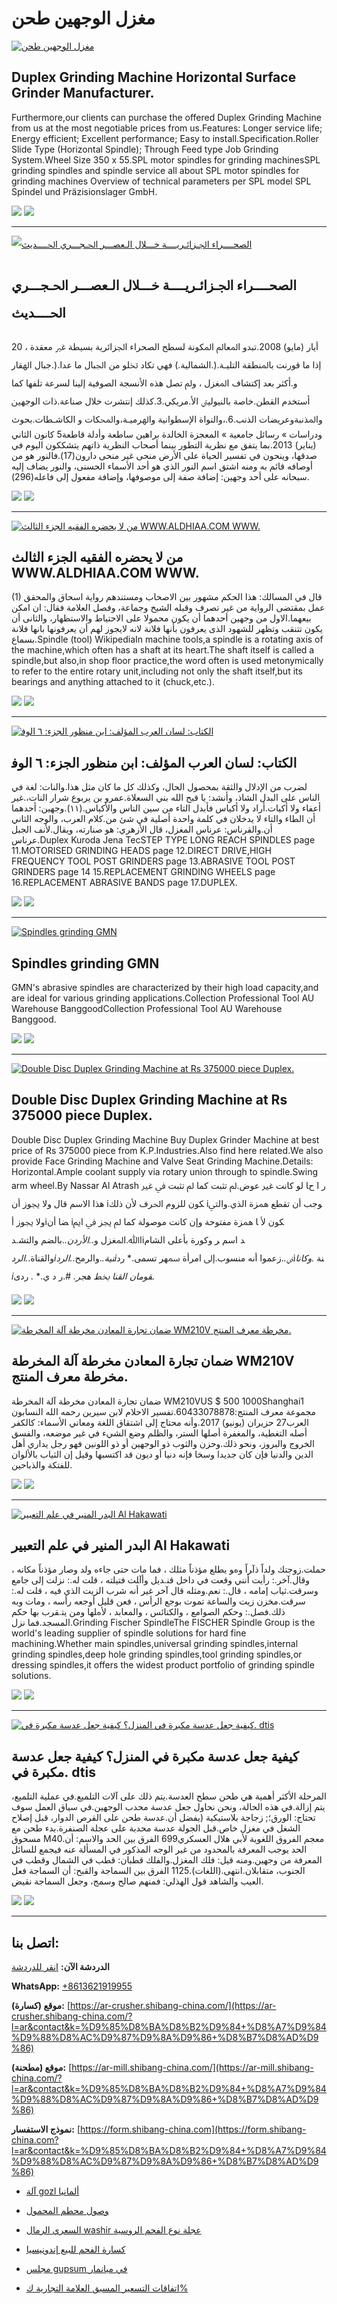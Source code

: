 # مغزل الوجهين طحن

<a href="https://swt.shibang-china.com/?l=ar&img&k=%D9%85%D8%BA%D8%B2%D9%84+%D8%A7%D9%84%D9%88%D8%AC%D9%87%D9%8A%D9%86+%D8%B7%D8%AD%D9%86" target="_blank">![مغزل الوجهين طحن](http://static.shibang-china.com/all-800x300/1050.jpg)</a>

## Duplex Grinding Machine Horizontal Surface Grinder Manufacturer.
Furthermore,our clients can purchase the offered Duplex Grinding Machine from us at the most negotiable prices from us.Features: Longer service life; Energy efficient; Excellent performance; Easy to install.Specification.Roller Slide Type (Horizontal Spindle); Through Feed type Job Grinding System.Wheel Size 350 x 55.SPL motor spindles for grinding machinesSPL grinding spindles and spindle service all about SPL motor spindles for grinding machines Overview of technical parameters per SPL model SPL Spindel und Präzisionslager GmbH.


<a href="https://whatsapp.shibangsoft.com/WhatsApp.php" target="_blank" title="WhatsApp">![](http://static.shibang-china.com/icon/whatsapp.png)</a> <a href="https://swt.shibang-china.com/?l=ar&icon&k=%D9%85%D8%BA%D8%B2%D9%84+%D8%A7%D9%84%D9%88%D8%AC%D9%87%D9%8A%D9%86+%D8%B7%D8%AD%D9%86" target="_blank">![](http://static.shibang-china.com/icon/chat-ar.png)</a>

---

<a href="https://swt.shibang-china.com/?l=ar&img&k=%D9%85%D8%BA%D8%B2%D9%84+%D8%A7%D9%84%D9%88%D8%AC%D9%87%D9%8A%D9%86+%D8%B7%D8%AD%D9%86" target="_blank">![ﺍﻟﺼﺤــــﺮﺍﺀ ﺍﳉـﺰﺍﺋـﺮﻳــــﺔ ﺧـــﻼﻝ ﺍﻟـﻌﺼـــﺮ ﺍﳊـﺠـــﺮﻱ ﺍﳊــــﺪﻳﺚ](http://static.shibang-china.com/all-800x300/772.jpg)</a>

## ﺍﻟﺼﺤــــﺮﺍﺀ ﺍﳉـﺰﺍﺋـﺮﻳــــﺔ ﺧـــﻼﻝ ﺍﻟـﻌﺼـــﺮ ﺍﳊـﺠـــﺮﻱ ﺍﳊــــﺪﻳﺚ
20 أيار (مايو) 2008.ﺗﺒﺪﻭ ﺍﳌﻌﺎﱂ ﺍﳌﻜﻮﻧﺔ ﻟﺴﻄﺢ ﺍﻟﺼﺤﺮﺍﺀ ﺍﳉﺰﺍﺋﺮﻳﺔ ﺑﺴﻴﻄﺔ ﻏﲑ ﻣﻌﻘﺪﺓ ، ﺇﺫﺍ ﻣﺎ ﻗﻮﺭﻧﺖ ﺑﺎﳌﻨﻄﻘﺔ ﺍﻟﺘﻠﻴـﺔ.(.ﺍﻟﺸﻤﺎﻟﻴﺔ.) ﻓﻬﻲ ﺗﻜﺎﺩ ﲣﻠﻮ ﻣﻦ ﺍﳉﺒﺎﻝ ﻣﺎ ﻋﺪﺍ.(.ﺟﺒﺎﻝ ﺍﳍﻘﺎﺭ ﻭ.ﺃﻛﺜﺮ ﺑﻌﺪ ﺇﻛﺘﺸﺎﻑ ﺍﳌﻐﺰﻝ ، ﻭﱂ ﺗﺼﻞ ﻫﺬﻩ ﺍﻷﻧﺴﺠﺔ ﺍﻟﺼﻮﻓﻴﺔ ﺇﻟﻴﻨﺎ ﻟﺴﺮﻋﺔ ﺗﻠﻔﻬﺎ ﻛﻤﺎ ﺃﺳﺘﺨﺪﻡ ﺍﻟﻘﻄﻦ.ﺧﺎﺻﺔ ﺑﺎﻟﻨﻴﻮﻟﻴﱵ ﺍﻷ.ﻣﺮﻳﻜﻲ.3.ﻛﺬﻟﻚ ﺇﻧﺘﺸﺮﺕ ﺧﻼﻝ ﺻﻨﺎﻋﺔ.ﺫﺍﺕ ﺍﻟﻮﺟﻬﲔ ﻭﺍﳌﺬﻧﺒﺔﻭﻋﺮﻳﻀﺎﺕ ﺍﻟﺬﻧﺐ.6.،ﻭﺍﻟﻨﻮﺍﺓ ﺍﻹﺳﻄﻮﺍﻧﻴﺔ ﻭﺍﳍﺮﻣﻴـﺔ،ﻭﺍﶈﻜﺎﺕ ﻭ ﺍﻟﻜﺎﺷـﻄﺎﺕ.بحوث ودراسات » رسائل جامعية » المعجزة الخالدة براهين ساطعة وأدلة قاطعة5 كانون الثاني (يناير) 2013.بما يتفق مع نظرية التطور بينما أصحاب النظرية ذاتهم يتشككون اليوم في صدقها، وينحون في تفسير الحياة على الأرض منحى غير منحى دارون(17).فالنور هو من أوصافه قائم به ومنه اشتق اسم النور الذي هو أحد الأسماء الحسنى، والنور يضاف إليه سبحانه على أحد وجهين: إضافة صفة إلى موصوفها، وإضافة مفعول إلى فاعله(296).


<a href="https://whatsapp.shibangsoft.com/WhatsApp.php" target="_blank" title="WhatsApp">![](http://static.shibang-china.com/icon/whatsapp.png)</a> <a href="https://swt.shibang-china.com/?l=ar&icon&k=%D9%85%D8%BA%D8%B2%D9%84+%D8%A7%D9%84%D9%88%D8%AC%D9%87%D9%8A%D9%86+%D8%B7%D8%AD%D9%86" target="_blank">![](http://static.shibang-china.com/icon/chat-ar.png)</a>

---

<a href="https://swt.shibang-china.com/?l=ar&img&k=%D9%85%D8%BA%D8%B2%D9%84+%D8%A7%D9%84%D9%88%D8%AC%D9%87%D9%8A%D9%86+%D8%B7%D8%AD%D9%86" target="_blank">![من لا يحضره الفقيه الجزء الثالث WWW.ALDHIAA.COM WWW.](http://static.shibang-china.com/all-800x300/848.jpg)</a>

## من لا يحضره الفقيه الجزء الثالث WWW.ALDHIAA.COM WWW.
(1) قال في المسالك: هذا الحكم مشهور بين الاصحاب ومستندهم رواية اسحاق والمحقق عمل بمقتضى الرواية من غير تصرف وقبله الشيخ وجماعة، وفصل العلامة فقال: ان امكن بيعهما.الاول من وجهين أحدهما أن يكون محمولا على الاحتياط والاستظهار، والثانى أن يكون تتنقب وتظهر للشهود الذى يعرفون بأنها فلانة لانه لايجوز لهم أن يعرفونها بانها فلانة بسماع.Spindle (tool) WikipediaIn machine tools,a spindle is a rotating axis of the machine,which often has a shaft at its heart.The shaft itself is called a spindle,but also,in shop floor practice,the word often is used metonymically to refer to the entire rotary unit,including not only the shaft itself,but its bearings and anything attached to it (chuck,etc.).


<a href="https://whatsapp.shibangsoft.com/WhatsApp.php" target="_blank" title="WhatsApp">![](http://static.shibang-china.com/icon/whatsapp.png)</a> <a href="https://swt.shibang-china.com/?l=ar&icon&k=%D9%85%D8%BA%D8%B2%D9%84+%D8%A7%D9%84%D9%88%D8%AC%D9%87%D9%8A%D9%86+%D8%B7%D8%AD%D9%86" target="_blank">![](http://static.shibang-china.com/icon/chat-ar.png)</a>

---

<a href="https://swt.shibang-china.com/?l=ar&img&k=%D9%85%D8%BA%D8%B2%D9%84+%D8%A7%D9%84%D9%88%D8%AC%D9%87%D9%8A%D9%86+%D8%B7%D8%AD%D9%86" target="_blank">![ﺍﻟﻜﺘﺎﺏ: ﻟﺴﺎﻥ ﺍﻟﻌﺮﺏ ﺍﻟﻤﺆﻟﻒ: ﺍﺑﻦ ﻣﻨﻈﻮﺭ ﺍﻟﺠﺰﺀ: ٦ ﺍﻟﻮﻓ](http://static.shibang-china.com/all-800x300/402.jpg)</a>

## ﺍﻟﻜﺘﺎﺏ: ﻟﺴﺎﻥ ﺍﻟﻌﺮﺏ ﺍﻟﻤﺆﻟﻒ: ﺍﺑﻦ ﻣﻨﻈﻮﺭ ﺍﻟﺠﺰﺀ: ٦ ﺍﻟﻮﻓ
ﻟﻀﺮﺏ ﻣﻦ ﺍﻹﺩﻻﻝ ﻭﺍﻟﺜﻘﺔ ﺑﻤﺤﺼﻮﻝ ﺍﻟﺤﺎﻝ، ﻭﻛﺬﻟﻚ ﻛﻞ ﻣﺎ ﻛﺎﻥ ﻣﺜﻞ ﻫﺬﺍ.ﻭﺍﻟﻨﺎﺕ: ﻟﻐﺔ ﻓﻲ ﺍﻟﻨﺎﺱ ﻋﻠﻰ ﺍﻟﺒﺪﻝ ﺍﻟﺸﺎﺫ، ﻭﺃﻧﺸﺪ: ﻳﺎ ﻗﺒﺢ ﺍﻟﻠﻪ ﺑﻨﻲ ﺍﻟﺴﻌﻼﺓ.ﻋﻤﺮﻭ ﺑﻦ ﻳﺮﺑﻮﻉ ﺷﺮﺍﺭ ﺍﻟﻨﺎﺕ،.ﻏﻴﺮ ﺃﻋﻔﺎﺀ ﻭﻻ ﺃﻛﻴﺎﺕ.ﺃﺭﺍﺩ ﻭﻻ ﺃﻛﻴﺎﺱ ﻓﺄﺑﺪﻝ ﺍﻟﺘﺎﺀ ﻣﻦ ﺳﻴﻦ ﺍﻟﻨﺎﺱ ﻭﺍﻷﻛﻴﺎﺱ.(١١).ﻭﺟﻬﻴﻦ: ﺃﺣﺪﻫﻤﺎ ﺃﻥ ﺍﻟﻄﺎﺀ ﻭﺍﻟﺘﺎﺀ ﻻ ﻳﺪﺧﻼﻥ ﻓﻲ ﻛﻠﻤﺔ ﻭﺍﺣﺪﺓ ﺃﺻﻠﻴﺔ ﻓﻲ ﺷﺊ ﻣﻦ.ﻛﻼﻡ ﺍﻟﻌﺮﺏ، ﻭﺍﻟﻮﺟﻪ ﺍﻟﺜﺎﻧﻲ ﺃﻥ.ﻭﺍﻟﻘﺮﻧﺎﺱ: ﻋﺮﻧﺎﺱ ﺍﻟﻤﻐﺰﻝ، ﻗﺎﻝ ﺍﻷﺯﻫﺮﻱ: ﻫﻮ ﺻﻨﺎﺭﺗﻪ، ﻭﻳﻘﺎﻝ.ﻷﻧﻒ ﺍﻟﺠﺒﻞ ﻋﺮﻧﺎﺱ.Duplex Kuroda Jena TecSTEP TYPE LONG REACH SPINDLES page 11.MOTORISED GRINDING HEADS page 12.DIRECT DRIVE,HIGH FREQUENCY TOOL POST GRINDERS page 13.ABRASIVE TOOL POST GRINDERS page 14 15.REPLACEMENT GRINDING WHEELS page 16.REPLACEMENT ABRASIVE BANDS page 17.DUPLEX.


<a href="https://whatsapp.shibangsoft.com/WhatsApp.php" target="_blank" title="WhatsApp">![](http://static.shibang-china.com/icon/whatsapp.png)</a> <a href="https://swt.shibang-china.com/?l=ar&icon&k=%D9%85%D8%BA%D8%B2%D9%84+%D8%A7%D9%84%D9%88%D8%AC%D9%87%D9%8A%D9%86+%D8%B7%D8%AD%D9%86" target="_blank">![](http://static.shibang-china.com/icon/chat-ar.png)</a>

---

<a href="https://swt.shibang-china.com/?l=ar&img&k=%D9%85%D8%BA%D8%B2%D9%84+%D8%A7%D9%84%D9%88%D8%AC%D9%87%D9%8A%D9%86+%D8%B7%D8%AD%D9%86" target="_blank">![Spindles grinding GMN](http://static.shibang-china.com/all-800x300/607.jpg)</a>

## Spindles grinding GMN
GMN&#39;s abrasive spindles are characterized by their high load capacity,and are ideal for various grinding applications.Collection Professional Tool AU Warehouse BanggoodCollection Professional Tool AU Warehouse Banggood.


<a href="https://whatsapp.shibangsoft.com/WhatsApp.php" target="_blank" title="WhatsApp">![](http://static.shibang-china.com/icon/whatsapp.png)</a> <a href="https://swt.shibang-china.com/?l=ar&icon&k=%D9%85%D8%BA%D8%B2%D9%84+%D8%A7%D9%84%D9%88%D8%AC%D9%87%D9%8A%D9%86+%D8%B7%D8%AD%D9%86" target="_blank">![](http://static.shibang-china.com/icon/chat-ar.png)</a>

---

<a href="https://swt.shibang-china.com/?l=ar&img&k=%D9%85%D8%BA%D8%B2%D9%84+%D8%A7%D9%84%D9%88%D8%AC%D9%87%D9%8A%D9%86+%D8%B7%D8%AD%D9%86" target="_blank">![Double Disc Duplex Grinding Machine at Rs 375000 piece Duplex.](http://static.shibang-china.com/all-800x300/1498.jpg)</a>

## Double Disc Duplex Grinding Machine at Rs 375000 piece Duplex.
Double Disc Duplex Grinding Machine Buy Duplex Grinder Machine at best price of Rs 375000 piece from K.P.Industries.Also find here related.We also provide Face Grinding Machine and Valve Seat Grinding Machine.Details: Horizontal.Ample coolant supply via rotary union through to spindle.Swing arm wheel.By Nassar Al Atrash ر ا حﺎ ﻟﻮ ﮐﺎﻧﺖ ﻏﲑ ﻋﻮض.ﱂ ﺗﺜﺒﺖ ﮐﻤﺎ ﱂ ﺗﺜﺒﺖ ﰲ ﻏﲑ ﻫﺬا اﻻﺳﻢ ﻗﺎل وﻻ ﳚﻮز أن iﮑﻮن ﻟﻠﺰوم اﳊﺮف ﻷن ذﻟﻚ iﻮﺟﺐ أن ﺗﻘﻄﻊ ﳘﺰة اﻟﺬي.واﻟﱵ وﻻ ﳚﻮز أiﻀﺎ أن iﮑﻮن ﻷ ﺎ ﳘﺰة ﻣﻔﺘﻮﺣﺔ وإن ﮐﺎﻧﺖ ﻣﻮﺻﻮﻟﺔ ﮐﻤﺎ ﱂ ﳚﺰ ﰲ اﱘ اﷲ.اﳌﻐﺰل و.*.اﻷردن.*.ﺑﺎﻟﻀﻢ واﻟﺘﺸ.ﺪiﺪ اﺳﻢ ﺮ وﮐﻮرة ﺑﺄﻋﻠﻰ اﻟﺸﺎم واﻟﻘﻨﺎة.*.اﻟﺮدiﻨﻴﺔ.*.واﻟﺮﻣﺢ.*.اﻟﺮدiﲏ.*.زﻋﻤﻮا أﻧﻪ ﻣﻨﺴﻮب.إﱃ اﻣﺮأة ﲰﻬﺮ ﺗﺴﻤﻰ.* ردiﻨﺔ *.وﮐﺎﻧﺎ iﻘﻮﻣﺎن اﻟﻘﻨﺎ ﲞﻂ ﻫﺠﺮ.* #.ر د ي.* *.* ردى.


<a href="https://whatsapp.shibangsoft.com/WhatsApp.php" target="_blank" title="WhatsApp">![](http://static.shibang-china.com/icon/whatsapp.png)</a> <a href="https://swt.shibang-china.com/?l=ar&icon&k=%D9%85%D8%BA%D8%B2%D9%84+%D8%A7%D9%84%D9%88%D8%AC%D9%87%D9%8A%D9%86+%D8%B7%D8%AD%D9%86" target="_blank">![](http://static.shibang-china.com/icon/chat-ar.png)</a>

---

<a href="https://swt.shibang-china.com/?l=ar&img&k=%D9%85%D8%BA%D8%B2%D9%84+%D8%A7%D9%84%D9%88%D8%AC%D9%87%D9%8A%D9%86+%D8%B7%D8%AD%D9%86" target="_blank">![ضمان تجارة المعادن مخرطة آلة المخرطة WM210V مخرطة معرف المنتج.](http://static.shibang-china.com/all-800x300/1033.jpg)</a>

## ضمان تجارة المعادن مخرطة آلة المخرطة WM210V مخرطة معرف المنتج.
ضمان تجارة المعادن مخرطة آلة المخرطة WM210VUS $ 500 1000Shanghai1 مجموعة معرف المنتج:60433078878.تفسير الاحلام لابن سيرين رحمه الله النسابون العرب27 حزيران (يونيو) 2017.وأنه محتاج إلى اشتقاق اللغة ومعاني الأسماء: كالكفر أصله التغطية، والمغفرة أصلها الستر، والظلم وضع الشيء في غير موضعه، والفسق الخروج والبروز، ونحو ذلك.وحزن والثوب ذو الوجهين أو ذو اللونين فهو رجل يداري أهل الدين والدنيا فإن كان جديدا وسخا فإنه دنيا أو ديون قد اكتسبها وقيل إن الثياب بالألوان للفتكة والذباحين.


<a href="https://whatsapp.shibangsoft.com/WhatsApp.php" target="_blank" title="WhatsApp">![](http://static.shibang-china.com/icon/whatsapp.png)</a> <a href="https://swt.shibang-china.com/?l=ar&icon&k=%D9%85%D8%BA%D8%B2%D9%84+%D8%A7%D9%84%D9%88%D8%AC%D9%87%D9%8A%D9%86+%D8%B7%D8%AD%D9%86" target="_blank">![](http://static.shibang-china.com/icon/chat-ar.png)</a>

---

<a href="https://swt.shibang-china.com/?l=ar&img&k=%D9%85%D8%BA%D8%B2%D9%84+%D8%A7%D9%84%D9%88%D8%AC%D9%87%D9%8A%D9%86+%D8%B7%D8%AD%D9%86" target="_blank">![البدر المنير في علم التعبير Al Hakawati](http://static.shibang-china.com/all-800x300/119.jpg)</a>

## البدر المنير في علم التعبير Al Hakawati
ﺣﻤﻠﺖ.زوﺟﺘﻚ وﻟﺪاً ذآﺮاً وهﻮ ﻳﻄﻠﻊ ﻣﺆذﻧﺎً ﻣﺜﻠﻚ ، ﻓﻤﺎ ﻣﺎت ﺣﺘﻰ ﺟﺎءﻩ وﻟﺪ وﺻﺎر ﻣﺆذﻧﺎً ﻣﻜﺎﻧﻪ ، وﻗﺎل.ﺁﺧﺮ.: رأﻳﺖ أﻧﻨﻲ وﻗﻌﺖ ﻓﻲ داﺧﻞ ﻗﻨ.ﺪﻳﻞ وأآﻠﺖ ﻓﺘﻴﻠﺘﻪ ، ﻗﻠﺖ ﻟﻪ.: ﻧﺰﻟﺖ إﻟﻰ ﺟﺎﻣﻊ وﺳﺮﻗﺖ.ﺛﻴﺎب إﻣﺎﻣﻪ ، ﻗﺎل.: ﻧﻌﻢ.وﻣﺜﻠﻪ ﻗﺎل ﺁﺧﺮ ﻏﻴﺮ أﻧﻪ ﺷﺮب اﻟﺰﻳﺖ اﻟﺬي ﻓﻴﻪ ، ﻗﻠﺖ ﻟﻪ.: ﺳﺮﻗﺖ.ﻣﺨﺰن زﻳﺖ واﻟﺴﺎﻋﺔ ﺗﻤﻮت ﺑﻮﺟﻊ اﻟﺮأس ، ﻓﻌﻦ ﻗﻠﻴﻞ أوﺟﻌﻪ رأﺳﻪ ، وﻣﺎت وﺑﻪ ذﻟﻚ.ﻓﺼﻞ.: وﺣﻜﻢ اﻟﺼﻮاﻣﻊ ، واﻟﻜﻨﺎﺋﺲ ، واﻟﻤﻌﺎﺑﺪ ، ﻷهﻠﻬﺎ وﻣﻦ ﻳﺘ.ﻘﺮب ﺑﻬﺎ ﺣﻜﻢ اﻟﻤﺴﺠﺪ.ﻓﻤﺎ ﻧﺰل.Grinding Fischer SpindleThe FISCHER Spindle Group is the world&#39;s leading supplier of spindle solutions for hard fine machining.Whether main spindles,universal grinding spindles,internal grinding spindles,deep hole grinding spindles,tool grinding spindles,or dressing spindles,it offers the widest product portfolio of grinding spindle solutions.


<a href="https://whatsapp.shibangsoft.com/WhatsApp.php" target="_blank" title="WhatsApp">![](http://static.shibang-china.com/icon/whatsapp.png)</a> <a href="https://swt.shibang-china.com/?l=ar&icon&k=%D9%85%D8%BA%D8%B2%D9%84+%D8%A7%D9%84%D9%88%D8%AC%D9%87%D9%8A%D9%86+%D8%B7%D8%AD%D9%86" target="_blank">![](http://static.shibang-china.com/icon/chat-ar.png)</a>

---

<a href="https://swt.shibang-china.com/?l=ar&img&k=%D9%85%D8%BA%D8%B2%D9%84+%D8%A7%D9%84%D9%88%D8%AC%D9%87%D9%8A%D9%86+%D8%B7%D8%AD%D9%86" target="_blank">![كيفية جعل عدسة مكبرة في المنزل؟ كيفية جعل عدسة مكبرة في. dtis](http://static.shibang-china.com/all-800x300/1046.jpg)</a>

## كيفية جعل عدسة مكبرة في المنزل؟ كيفية جعل عدسة مكبرة في. dtis
المرحلة الأكثر أهمية هي طحن سطح العدسة.يتم ذلك على آلات التلميع.في عملية التلميع، يتم إزالة.في هذه الحالة، ونحن نحاول جعل عدسة محدب الوجهين.في سياق العمل سوف تحتاج: الورق؛; زجاجة بلاستيكية (يفضل أن.عدسة طحن على القرص الدوار، قبل إصلاح الشغل في مغزل خاص.قبل الجولة عدسة محدبة على عجلة الصنفرة.بدء طحن مع مسحوق M40.معجم الفروق اللغوية لأبي هلال العسكري699 الفرق بين الحد والاسم: أن الحد يوجب المعرفة بالمحدود من غير الوجه المذكور في المسألة عنه فيجمع للسائل المعرفة من وجهين.ومنه قيل: فلك المغزل.والفلك قطبان: قطب في الشمال وقطب في الجنوب، متقابلان.انتهى.(اللغات).1125 الفرق بين السماجة والقبح: أن السماجة فعل العيب والشاهد قول الهذلي: فمنهم صالح وسمج، وجعل السماجة نقيض.


<a href="https://whatsapp.shibangsoft.com/WhatsApp.php" target="_blank" title="WhatsApp">![](http://static.shibang-china.com/icon/whatsapp.png)</a> <a href="https://swt.shibang-china.com/?l=ar&icon&k=%D9%85%D8%BA%D8%B2%D9%84+%D8%A7%D9%84%D9%88%D8%AC%D9%87%D9%8A%D9%86+%D8%B7%D8%AD%D9%86" target="_blank">![](http://static.shibang-china.com/icon/chat-ar.png)</a>

---
## اتصل بنا:

**الدردشة الآن:** [انقر للدردشة](https://swt.shibang-china.com?l=ar&contact&k=%D9%85%D8%BA%D8%B2%D9%84+%D8%A7%D9%84%D9%88%D8%AC%D9%87%D9%8A%D9%86+%D8%B7%D8%AD%D9%86)

**WhatsApp:**  [+8613621919955](https://whatsapp.shibangsoft.com/WhatsApp.php)

**موقع (كسارة):** [https://ar-crusher.shibang-china.com/](https://ar-crusher.shibang-china.com/?l=ar&contact&k=%D9%85%D8%BA%D8%B2%D9%84+%D8%A7%D9%84%D9%88%D8%AC%D9%87%D9%8A%D9%86+%D8%B7%D8%AD%D9%86)

**موقع (مطحنة):** [https://ar-mill.shibang-china.com/](https://ar-mill.shibang-china.com/?l=ar&contact&k=%D9%85%D8%BA%D8%B2%D9%84+%D8%A7%D9%84%D9%88%D8%AC%D9%87%D9%8A%D9%86+%D8%B7%D8%AD%D9%86)

**نموذج الاستفسار:** [https://form.shibang-china.com](https://form.shibang-china.com?l=ar&contact&k=%D9%85%D8%BA%D8%B2%D9%84+%D8%A7%D9%84%D9%88%D8%AC%D9%87%D9%8A%D9%86+%D8%B7%D8%AD%D9%86)

* [آلة gozl ألمانيا](../30/%D8%A2%D9%84%D8%A9%20gozl%20%D8%A3%D9%84%D9%85%D8%A7%D9%86%D9%8A%D8%A7.md)

* [وصول محطم المحمول](../26/%D9%88%D8%B5%D9%88%D9%84%20%D9%85%D8%AD%D8%B7%D9%85%20%D8%A7%D9%84%D9%85%D8%AD%D9%85%D9%88%D9%84.md)

* [السعري الرمال washir عجلة نوع الفحم الروسية](../29/%D8%A7%D9%84%D8%B3%D8%B9%D8%B1%D9%8A%20%D8%A7%D9%84%D8%B1%D9%85%D8%A7%D9%84%20washir%20%D8%B9%D8%AC%D9%84%D8%A9%20%D9%86%D9%88%D8%B9%20%D8%A7%D9%84%D9%81%D8%AD%D9%85%20%D8%A7%D9%84%D8%B1%D9%88%D8%B3%D9%8A%D8%A9.md)

* [كسارة الفحم للبيع إندونيسيا](../26/%D9%83%D8%B3%D8%A7%D8%B1%D8%A9%20%D8%A7%D9%84%D9%81%D8%AD%D9%85%20%D9%84%D9%84%D8%A8%D9%8A%D8%B9%20%D8%A5%D9%86%D8%AF%D9%88%D9%86%D9%8A%D8%B3%D9%8A%D8%A7.md)

* [مجلس gupsum في ميانمار](../28/%D9%85%D8%AC%D9%84%D8%B3%20gupsum%20%D9%81%D9%8A%20%D9%85%D9%8A%D8%A7%D9%86%D9%85%D8%A7%D8%B1.md)

* [اتفاقات التسعير المسبق العلامة التجارية ك%](../26/%D8%A7%D8%AA%D9%81%D8%A7%D9%82%D8%A7%D8%AA%20%D8%A7%D9%84%D8%AA%D8%B3%D8%B9%D9%8A%D8%B1%20%D8%A7%D9%84%D9%85%D8%B3%D8%A8%D9%82%20%D8%A7%D9%84%D8%B9%D9%84%D8%A7%D9%85%D8%A9%20%D8%A7%D9%84%D8%AA%D8%AC%D8%A7%D8%B1%D9%8A%D8%A9%20%D9%83%25.md)